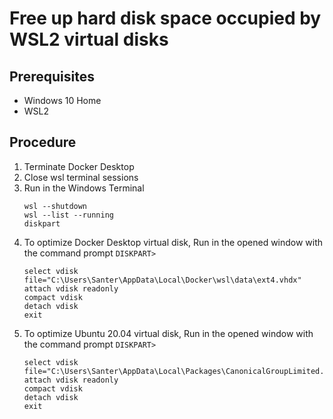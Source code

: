 # Free up hard disk space occupied by WSL2 virtual disks

## Prerequisites

* Windows 10 Home
* WSL2

## Procedure

1. Terminate Docker Desktop
1. Close wsl terminal sessions
1. Run in the Windows Terminal
    ```
    wsl --shutdown
    wsl --list --running
    diskpart
    ```
1. To optimize Docker Desktop virtual disk, Run in the opened window with the command prompt `DISKPART>`
    ```
    select vdisk file="C:\Users\Santer\AppData\Local\Docker\wsl\data\ext4.vhdx"
    attach vdisk readonly
    compact vdisk
    detach vdisk
    exit
    ```
1. To optimize Ubuntu 20.04 virtual disk, Run in the opened window with the command prompt `DISKPART>`
    ```
    select vdisk file="C:\Users\Santer\AppData\Local\Packages\CanonicalGroupLimited.Ubuntu20.04onWindows_79rhkp1fndgsc\LocalState\ext4.vhdx"
    attach vdisk readonly
    compact vdisk
    detach vdisk
    exit
    ```
